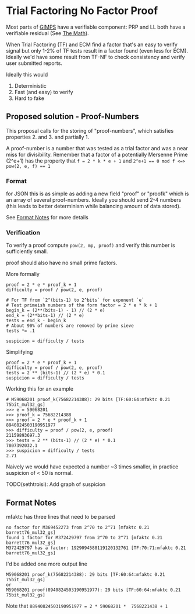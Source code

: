 # Trial Factoring No Factor Proof

Most parts of [GIMPS](https://en.wikipedia.org/wiki/Great_Internet_Mersenne_Prime_Search)
have a verifiable component: PRP and LL both have a verifiable residual (See [The Math](https://www.mersenne.org/various/math.php)).

When Trial Factoring (TF) and ECM find a factor that's an easy to verify signal but only
1-2% of TF tests result in a factor found (even less for ECM). Ideally we'd have some
result from TF-NF to check consistency and verify user submitted reports.

Ideally this would
1. Deterministic
2. Fast (and easy) to verify
3. Hard to fake

## Proposed solution - Proof-Numbers

This proposal calls for the storing of "proof-numbers", which satisfies properties 2. and 3. and partially 1.

A proof-number is a number that was tested as a trial factor and was a near miss for divisibility.
Remember that a factor of a potentially Mersenne Prime (2^e+1) has the property that `f = 2 * k * e + 1`
and `2^e+1 == 0 mod f <=> pow(2, e, f) == 1`

### Format

for JSON this is as simple as adding a new field "proof" or "proofk" which is an array of several proof-numbers.
Ideally you should send 2-4 numbers (this leads to better determinism while balancing amount of data stored).

See [Format Notes](#format-notes) for more details


### Verification

To verify a proof compute `pow(2, mp, proof)` and verify this number is sufficiently small.

proof should also have no small prime factors.

More formally
```Python3
proof = 2 * e * proof_k + 1
difficulty = proof / pow(2, e, proof)

# For TF from `2^(bits-1) to 2^bits` for exponent `e`
# Test primeish numbers of the form factor = 2 * e * k + 1
begin_k = (2**(bits-1) - 1) // (2 * e)
end_k = (2**bits-1) // (2 * e)
tests = end_k - begin_k
# About 90% of numbers are removed by prime sieve
tests *= .1

suspicion = difficulty / tests
```

Simplifying 
```
proof = 2 * e * proof_k + 1
difficulty = proof / pow(2, e, proof)
tests = 2 ** (bits-1) // (2 * e) * 0.1
suspicion = difficulty / tests
```

Working this for an example
```
# M59068201 proof_k(75682214388): 29 bits [TF:60:64:mfaktc 0.21 75bit_mul32_gs]
>>> e = 59068201
>>> proof_k = 75682214388
>>> proof = 2 * e * proof_k + 1
8940824503190951977
>>> difficulty = proof / pow(2, e, proof)
21159893697.3
>>> tests = 2 ** (bits-1) // (2 * e) * 0.1
7807392032.1
>>> suspicion = difficulty / tests
2.71
```

Naively we would have expected a number ~3 times smaller, in practice suspicion of < 50 is normal.

TODO(sethtroisi): Add graph of suspicion

## Format Notes

mfaktc has three lines that need to be parsed
```
no factor for M369452273 from 2^70 to 2^71 [mfaktc 0.21 barrett76_mul32_gs]
found 1 factor for M372429797 from 2^70 to 2^71 [mfaktc 0.21 barrett76_mul32_gs]
M372429797 has a factor: 1929094588119120132761 [TF:70:71:mfaktc 0.21 barrett76_mul32_gs]
```
I'd be added one more output line
```
M59068201 proof_k(75682214388): 29 bits [TF:60:64:mfaktc 0.21 75bit_mul32_gs]
or
M59068201 proof(8940824503190951977): 29 bits [TF:60:64:mfaktc 0.21 75bit_mul32_gs]
```
Note that  `88940824503190951977 = 2 * 59068201 *  7568221438 + 1`
